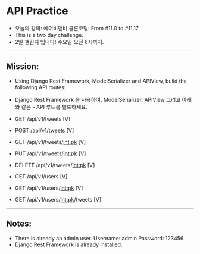 # API Practice

- 오늘의 강의: 에어비앤비 클론코딩: From #11.0 to #11.17
- This is a two day challenge.
- 2일 챌린지 입니다! 수요일 오전 6시까지.

---
## Mission:
- Using Django Rest Framework, ModelSerializer and APIView, build the following API routes:
- Django Rest Framework 을 사용하여, ModelSerializer, APIView 그리고 아래와 같은 - API 루트를 빌드하세요.

- GET /api/v1/tweets                    [V]
- POST /api/v1/tweets                   [V]
- GET /api/v1/tweets/<int:pk>           [V]
- PUT /api/v1/tweets/<int:pk>           [V]
- DELETE /api/v1/tweets/<int:pk>        [V]

- GET /api/v1/users                     [V]
- GET /api/v1/users/<int:pk>            [V]
- GET /api/v1/users/<int:pk>/tweets     [V]

---
## Notes:
- There is already an admin user. Username: admin Password: 123456
- Django Rest Framework is already installed.